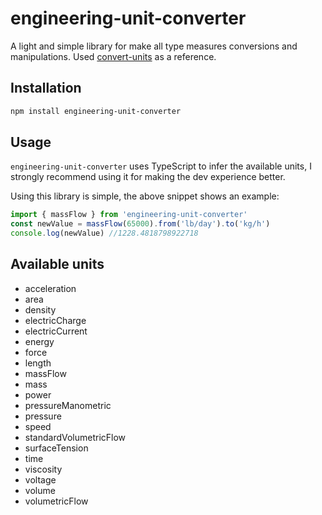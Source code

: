 engineering-unit-converter
=============

A light and simple library for make all type measures conversions and manipulations.
Used [convert-units](https://github.com/ben-ng/convert-units) as a reference.

Installation
-----

```bash
npm install engineering-unit-converter
```

Usage
-----

`engineering-unit-converter` uses TypeScript to infer the available units, I strongly recommend using it for making the dev experience better.

Using this library is simple, the above snippet shows an example:

```js
import { massFlow } from 'engineering-unit-converter'
const newValue = massFlow(65000).from('lb/day').to('kg/h')
console.log(newValue) //1228.4818798922718
```

Available units
-----

- acceleration
- area
- density
- electricCharge
- electricCurrent
- energy
- force
- length
- massFlow
- mass
- power
- pressureManometric
- pressure
- speed
- standardVolumetricFlow
- surfaceTension
- time
- viscosity
- voltage
- volume
- volumetricFlow